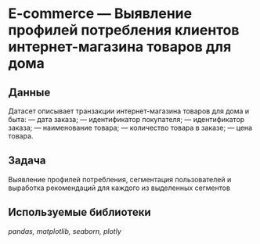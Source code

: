 # E-commerce — Выявление профилей потребления клиентов интернет-магазина товаров для дома
##  Данные
Датасет описывает транзакции интернет-магазина товаров для дома и быта:
— дата заказа;
— идентификатор покупателя;
— идентификатор заказа;
— наименование товара;
— количество товара в заказе;
— цена товара.

## Задача
 Выявление профилей потребления, сегментация пользователей и выработка рекомендаций для каждого из выделенных сегментов

 ## Используемые библиотеки
 *pandas, matplotlib, seaborn, plotly*


  
